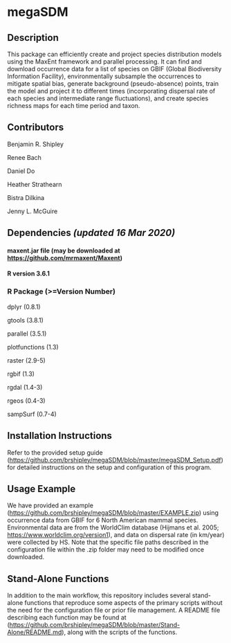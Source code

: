# megaSDM
## Description
This package can efficiently create and project species distribution models using the MaxEnt framework and parallel processing. It can find and download occurrence data for a list of species on GBIF (Global Biodiversity Information Facility), environmentally subsample the occurrences to mitigate spatial bias, generate background (pseudo-absence) points, train the model and project it to different times (incorporating dispersal rate of each species and intermediate range fluctuations), and create species richness maps for each time period and taxon. 

## Contributors

Benjamin R. Shipley 

Renee Bach

Daniel Do

Heather Strathearn

Bistra Dilkina

Jenny L. McGuire

## Dependencies *(updated 16 Mar 2020)*
#### maxent.jar file (may be downloaded at https://github.com/mrmaxent/Maxent)
#### R version 3.6.1
### R Package (>=Version Number)

dplyr	(0.8.1)

gtools	(3.8.1)

parallel	(3.5.1)

plotfunctions	(1.3)

raster	(2.9-5)

rgbif	(1.3)

rgdal	(1.4-3)

rgeos	(0.4-3)

sampSurf	(0.7-4)

## Installation Instructions
Refer to the provided setup guide (https://github.com/brshipley/megaSDM/blob/master/megaSDM_Setup.pdf) for detailed instructions on the setup and configuration of this program.
## Usage Example
We have provided an example (https://github.com/brshipley/megaSDM/blob/master/EXAMPLE.zip) using occurrence data from GBIF for 6 North American mammal species. Environmental data are from the WorldClim database (Hijmans et al. 2005; https://www.worldclim.org/version1), and data on dispersal rate (in km/year) were collected by HS. Note that the specific file paths described in the configuration file within the .zip folder may need to be modified once downloaded.

## Stand-Alone Functions
In addition to the main workflow, this repository includes several stand-alone functions that reproduce some aspects of the primary scripts without the need for the configuration file or prior file management. A README file describing each function may be found at (https://github.com/brshipley/megaSDM/blob/master/Stand-Alone/README.md), along with the scripts of the functions.
